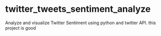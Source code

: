# twitter_tweets_sentiment_analyze
Analyze and visualize Twitter Sentiment using python and twitter API.
this project is good
